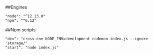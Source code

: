 ##Engines

```
"node": "^12.13.0"
"npm": "^6.12"
```

##Npm scripts

```
"dev": "cross-env NODE_ENV=development nodemon index.js --ignore 'storage/"
"start": "node index.js"
```

